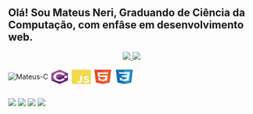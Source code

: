 ## Olá! Sou Mateus Neri, Graduando de Ciência da Computação, com enfâse em desenvolvimento web.

<div align="center">
    <a href="https://github.com/anuraghazra/github-readme-stats">
        <img height="160em" src="https://github-readme-stats.vercel.app/api?username=mateusnriiy&show_icons=true&theme=radical&include_all_commits=true&count_private=true" />
    </a>
    <a href="https://github.com/anuraghazra/github-readme-stats">
        <img height="160em" src="https://github-readme-stats.vercel.app/api/top-langs/?username=mateusnriiy&layout=compact&theme=radical" />
    </a>
</div>

<div style="display: inline_block"><br>
    <img align="center" alt="Mateus-C" height="30" width="40" src="https://cdn.jsdelivr.net/gh/devicons/devicon/icons/c/c-original.svg">
    <img align="center" alt="Mateus-CSharp" height="30" width="40" src="https://raw.githubusercontent.com/devicons/devicon/master/icons/csharp/csharp-original.svg">
    <img align="center" alt="Mateus-Js" height="30" width="40" src="https://raw.githubusercontent.com/devicons/devicon/master/icons/javascript/javascript-plain.svg">
    <img align="center" alt="Mateus-HTML" height="30" width="40" src="https://raw.githubusercontent.com/devicons/devicon/master/icons/html5/html5-original.svg">
    <img align="center" alt="Mateus-CSS" height="30" width="40" src="https://raw.githubusercontent.com/devicons/devicon/master/icons/css3/css3-original.svg">
</div>

##

<div> 
  <a href="https://instagram.com/" target="_blank"><img src="https://img.shields.io/badge/-Instagram-%23E4405F?style=for-the-badge&logo=instagram&logoColor=white" target="_blank"></a>
  <a href="https://discord.gg/" target="_blank"><img src="https://img.shields.io/badge/Discord-7289DA?style=for-the-badge&logo=discord&logoColor=white" target="_blank"></a>
  <a href = "mailto:mateusgomesneri@gmail.com"><img src="https://img.shields.io/badge/-Gmail-%23333?style=for-the-badge&logo=gmail&logoColor=white" target="_blank"></a>
  <a href="https:///www.linkedin.com/in/mateusnriy/" target="_blank"><img src="https://img.shields.io/badge/-LinkedIn-%230077B5?style=for-the-badge&logo=linkedin&logoColor=white" target="_blank"></a> 
</div>

